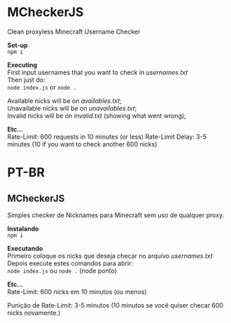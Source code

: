 # MCheckerJS
Clean proxyless Minecraft Username Checker
<br>

**Set-up**
<br>
`npm i`
<br>


**Executing**
<br>
First input usernames that you want to check in *usernames.txt*
<br>
Then just do:
<br>
`node index.js` or `node .`
<br>

Available nicks will be on *availables.txt*; <br>
 Unavailable nicks will be on *unavailables.txt*; <br>
 Invalid nicks will be on *invalid.txt* (showing what went wrong);
 
 
**Etc...**
<br>
Rate-Limit: 600 requests in 10 minutes (or less)
Rate-Limit Delay: 3-5 minutes (10 if you want to check another 600 nicks)

# PT-BR

## MCheckerJS
Simples checker de Nicknames para Minecraft sem uso de qualquer proxy.
<br>

**Instalando**
<br>
`npm i`
<br>


**Executando**
<br>
Primeiro coloque os nicks que deseja checar no arquivo *usernames.txt*
<br>
Depois execute estes comandos para abrir:
<br>
`node index.js` ou `node .` (node ponto)
<br>


**Etc...**
<br>
Rate-Limit: 600 nicks em 10 minutos (ou menos)

Punição de Rate-Limit: 3-5 minutos (10 minutos se você quiser checar 600 nicks novamente.)
